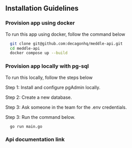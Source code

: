 
## Installation Guidelines

### Provision app using docker
To run this app using docker, follow the command below 

```bash
  git clone git@github.com:decagonhq/meddle-api.git
  cd meddle-api
  docker compose up --build
```
### Provision app locally with pg-sql
To run this locally, follow the steps below

Step 1: Install and configure pgAdmin locally.

Step 2: Create a new database.

Step 3: Ask someone in the team for the .env credentials.

Step 3: Run the command below.
```bash
  go run main.go
```
### Api documentation link

```http://localhost:8080/swagger
```